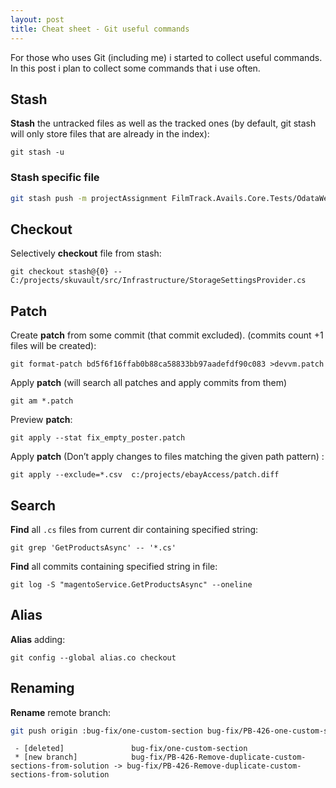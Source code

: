 ```yaml
---
layout: post
title: Cheat sheet - Git useful commands
---
```


For those who uses Git (including me) i started to collect useful commands. In this post i plan to collect some commands that i use often.

## Stash

**Stash** the untracked files as well as the tracked ones (by default, git stash will only store files that are already in the index):

```git stash -u```

### Stash specific file

```sh
git stash push -m projectAssignment FilmTrack.Avails.Core.Tests/OdataWebApiTests/ContractCardProjectAssignmentsControllerBulkRemoveProjectsTests.cs
```

## Checkout

Selectively **checkout** file from stash:

```git checkout stash@{0} -- C:/projects/skuvault/src/Infrastructure/StorageSettingsProvider.cs```

## Patch

Create **patch** from some commit (that commit excluded). (commits count +1 files will be created):

```git format-patch bd5f6f16ffab0b88ca58833bb97aadefdf90c083 >devvm.patch```

Apply **patch** (will search all patches and apply commits from them)

```git am *.patch```

Preview **patch**:

```git apply --stat fix_empty_poster.patch```

Apply **patch** (Don’t apply changes to files matching the given path pattern) :

```git apply --exclude=*.csv  c:/projects/ebayAccess/patch.diff```

## Search

**Find** all `.cs` files from current dir containing specified string:

```git grep 'GetProductsAsync' -- '*.cs'```

**Find** all commits containing specified string in file:

```git log -S "magentoService.GetProductsAsync" --oneline```

## Alias

**Alias** adding:

```git config --global alias.co checkout```

## Renaming

**Rename** remote branch:

```bash
git push origin :bug-fix/one-custom-section bug-fix/PB-426-one-custom-section
```

```
 - [deleted]               bug-fix/one-custom-section
 * [new branch]            bug-fix/PB-426-Remove-duplicate-custom-sections-from-solution -> bug-fix/PB-426-Remove-duplicate-custom-sections-from-solution
```
